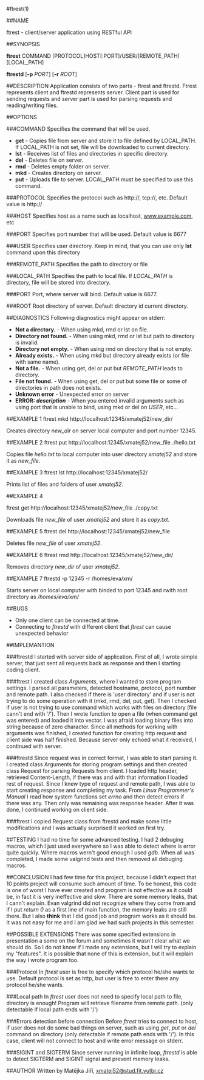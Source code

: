 #ftrest(1)

##NAME

ftrest - client/server application using RESTful API

##SYNOPSIS

**ftrest** COMMAND [PROTOCOL]HOST[:PORT]/USER/[REMOTE_PATH] [LOCAL_PATH]

**ftrestd** [**-p** *PORT*] [**-r** *ROOT*]

##DESCRIPTION
Application consists of two parts - ftrest and ftrestd. Ftrest represents
client and ftrestd represents server. Client part is used for sending requests
and server part is used for parsing requests and reading/writing files.

##OPTIONS

###COMMAND
Specifies the command that will be used.

* **get** - Copies file from server and store it to file defined by LOCAL_PATH.
            If LOCAL_PATH is not set, file will be downloaded to current
            directory.
* **lst** - Receives list of files and directories in specific directory.
* **del** - Deletes file on server.
* **rmd** - Deletes empty folder on server.
* **mkd** - Creates directory on server.
* **put** - Uploads file to server. LOCAL_PATH must be specified to
            use this command.

###PROTOCOL
Specifies the protocol such as http://, tcp://, etc. Default value is http://

###HOST
Specifies host as a name such as localhost, www.example.com, etc

###PORT
Specifies port number that will be used. Default value is 6677

###USER
Specifies user directory. Keep in mind, that you can use only **lst** command
upon this directory

###REMOTE_PATH
Specifies the path to directory or file

###LOCAL_PATH
Specifies the path to local file. If *LOCAL_PATH* is directory, file will be
stored into directory.

###PORT
Port, where server will bind. Default value is 6677.

###ROOT
Root directory of server. Default directory id current directory.

##DIAGNOSTICS
Following diagnostics might appear on stderr:

* **Not a directory.** - When using mkd, rmd or lst on file.
* **Directory not found.** - When using mkd, rmd or lst but path to directory is invalid.
* **Directory not empty.** - When using rmd on directory that is not empty.
* **Already exists.** - When using mkd but directory already exists (or file with same name).
* **Not a file.** - When using get, del or put but *REMOTE_PATH* leads to directory.
* **File not found.** - When using get, del or put but some file or some of directories in path does not exists.
* **Unknown error** - Unexpected error on server
* **ERROR: *description*** - When you entered invalid arguments such as using port that is unable to bind,
                             using mkd or del on *USER*, etc...

##EXAMPLE 1
ftrest mkd http://localhost:12345/xmatej52/new_dir/

Creates directory *new_dir* on server local computer and port number 12345.

##EXAMPLE 2
ftrest put http://localhost:12345/xmatej52/new_file ./hello.txt

Copies file *hello.txt* to local computer into user directory *xmatej52* and
store it as *new_file*.

##EXAMPLE 3
ftrest lst http://localhost:12345/xmatej52/

Prints list of files and folders of user *xmatej52*.

##EXAMPLE 4

ftrest get http://localhost:12345/xmatej52/new_file ./copy.txt

Downloads file *new_file* of user *xmatej52* and store it as *copy.txt*.

##EXAMPLE 5
ftrest del http://localhost:12345/xmatej52/new_file

Deletes file *new_file* of user *xmatej52*.

##EXAMPLE 6
ftrest rmd http://localhost:12345/xmatej52/new_dir/

Removes directory *new_dir* of user *xmatej52*.   

##EXAMPLE 7
ftrestd -p 12345 -r /homes/eva/xm/

Starts server on local computer with binded to port 12345 and rwith root
directory as */homes/eva/xm/*

##BUGS
* Only one client can be connected at time.
* Connecting to *ftrestd* with different client that *ftrest* can cause unexpected behavior

##IMPLEMANTION

###ftrestd
I started with server side of application. First of all, I wrote simple server,
that just sent all requests back as response and then I starting coding client.

###ftrest
I created class *Arguments*, where I wanted to store program settings. I parsed
all parameters, detected hostname, protocol, port number and remote path. I also
checked if there is 'user directory' and if user is not trying to do some operation
with it (mkd, rmd, del, put, get). Then I checked if user is not trying to use command
which works with files on directory (file cann't end with '/'). Then I wrote function
to open a file (when command get was entered) and loaded it into vector. I was afraid
loading binary files into string because of zero character. Since all methods for
working with arguments was finished, I created function for creating http request
and client side was half finished. Because server only echoed what it received, I continued
with server.

###ftrestd
Since request was in correct format, I was able to start parsing it. I created class
Arguments for storing program settings and then created class Request for parsing
Requests from client. I loaded http header, retrieved Content-Length, if there was
and with that information I loaded rest of request. Since I knew type of request
and remote path, I was able to start creating response and completing my task. From
*Linux Programmer's Manual* I read how system functions set *errno* and then detect
errors if there was any. Then only was remaining was response header. After it was done,
I continued working on client side.

###ftrest
I copied Request class from ftrestd and make some little modifications and I was
actually surprised it worked on first try.

##TESTING
I had no time for some advanced testing. I had 2 debuging macros, which I just used
everywhere so I was able to detect where is error quite quickly. Where macros
wern't good enough I used *gdb*. When all was completed, I made some valgrind tests
and then removed all debuging macros.

##CONCLUSION
I had few time for this project, because I didn't expect that 10 points project will
consume such amount of time. To be honest, this code is one of worst I have ever created
and program is not effective as it could be, in fact it is very ineffective and
slow. There are some memory leaks, that I cann't explain. Evan valgrind did not
recognize where they come from and if I put *return 0* as a first line of main function,
the memory leaks are still there. But I also **think** that I did good job and program
works as it should be. It was not easy for me and I am glad we had such projects
in this semester.

##POSSIBLE EXTENSIONS
There was some specified extensions in presentation a some on the forum and sometimes
it wasn't clear what we should do. So I do not know if I made any extensions, but
I will try to explain my "features". It is possible that none of this is extension,
but it will explain the way I wrote program too.

###Protocol
In *ftrest* user is free to specify which protocol he/she wants to use. Default
protocol is set as http, but user is free to enter there any protocol he/she wants.

###Local path
In *ftrest* user does not need to specify local path to file, directory is enough!
Program will retrieve filename from remote path. (only detectable if local path
ends with '/')

###Errors detection before connection
Before *ftrest* tries to connect to host, if user does not do some bad things on
server, such as using *get*, *put* or *del* command on directory (only detectable
if remote path ends with '/'). In this case, client will not connect to host and
write error message on stderr.

###SIGINT and SIGTERM
Since server running in infinite loop, *ftrestd* is able to detect SIGTERM and
SIGINT signal and prevent memory leaks.

##AUTHOR
Written by Matějka Jiří, xmatej52@stud.fit.vutbr.cz
